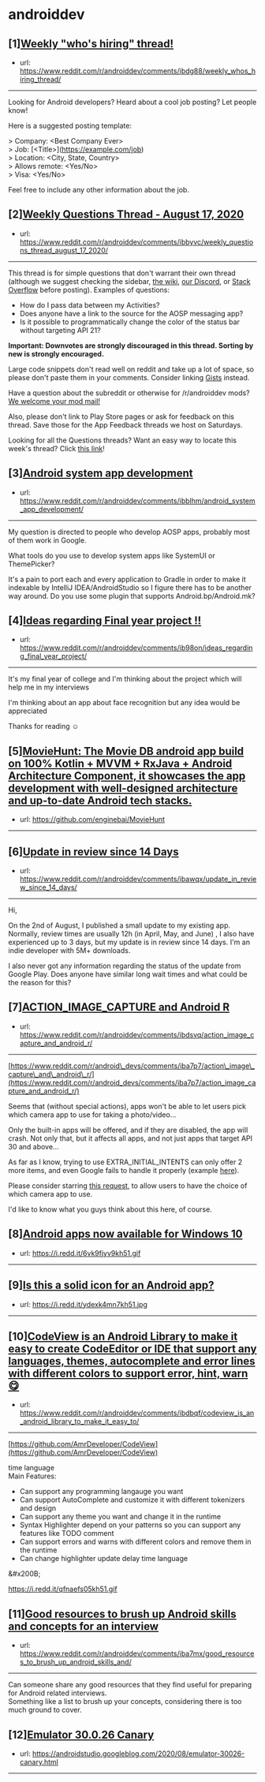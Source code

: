 # androiddev
## [1][Weekly "who's hiring" thread!](https://www.reddit.com/r/androiddev/comments/ibdg88/weekly_whos_hiring_thread/)
- url: https://www.reddit.com/r/androiddev/comments/ibdg88/weekly_whos_hiring_thread/
---
Looking for Android developers? Heard about a cool job posting? Let people know!

Here is a suggested posting template:

&gt; Company: &lt;Best Company Ever&gt;  
&gt; Job: [&lt;Title&gt;]\(https://example.com/job)  
&gt; Location: &lt;City, State, Country&gt;  
&gt; Allows remote: &lt;Yes/No&gt;  
&gt; Visa: &lt;Yes/No&gt;  

Feel free to include any other information about the job.
## [2][Weekly Questions Thread - August 17, 2020](https://www.reddit.com/r/androiddev/comments/ibbyvc/weekly_questions_thread_august_17_2020/)
- url: https://www.reddit.com/r/androiddev/comments/ibbyvc/weekly_questions_thread_august_17_2020/
---
This thread is for simple questions that don't warrant their own thread (although we suggest checking the sidebar, [the wiki](http://www.reddit.com/r/androiddev/wiki/), [our Discord](https://discord.gg/D2cNrqX), or [Stack Overflow](http://stackoverflow.com) before posting). Examples of questions:

* How do I pass data between my Activities?
* Does anyone have a link to the source for the AOSP messaging app?
* Is it possible to programmatically change the color of the status bar without targeting API 21?

**Important: Downvotes are strongly discouraged in this thread. Sorting by new is strongly encouraged.**

Large code snippets don't read well on reddit and take up a lot of space, so please don't paste them in your comments. Consider linking [Gists](https://gist.github.com) instead.

Have a question about the subreddit or otherwise for /r/androiddev mods? [We welcome your mod mail!](http://www.reddit.com/message/compose?to=%2Fr%2Fandroiddev)

Also, please don't link to Play Store pages or ask for feedback on this thread. Save those for the App Feedback threads we host on Saturdays.

Looking for all the Questions threads? Want an easy way to locate this week's thread? Click [this link](https://www.reddit.com/r/androiddev/search?q=title%3A%22questions+thread%22+author%3A%22AutoModerator%22&amp;restrict_sr=on&amp;sort=new&amp;t=all)!
## [3][Android system app development](https://www.reddit.com/r/androiddev/comments/ibblhm/android_system_app_development/)
- url: https://www.reddit.com/r/androiddev/comments/ibblhm/android_system_app_development/
---
My question is directed to people who develop AOSP apps, probably most of them work in Google.

What tools do you use to develop system apps like SystemUI or ThemePicker?

It's  a pain to port each and every application to Gradle in order to make it  indexable by IntelliJ IDEA/AndroidStudio so I figure there has to be  another way around. Do you use some plugin that supports  Android.bp/Android.mk?
## [4][Ideas regarding Final year project !!](https://www.reddit.com/r/androiddev/comments/ib98on/ideas_regarding_final_year_project/)
- url: https://www.reddit.com/r/androiddev/comments/ib98on/ideas_regarding_final_year_project/
---
It's my final year of college and I'm thinking about the project which will help me in my interviews 

I'm thinking about an app about face recognition but any idea would be appreciated 

Thanks for reading ☺️
## [5][MovieHunt: The Movie DB android app build on 100% Kotlin + MVVM + RxJava + Android Architecture Component, it showcases the app development with well-designed architecture and up-to-date Android tech stacks.](https://www.reddit.com/r/androiddev/comments/ibdwam/moviehunt_the_movie_db_android_app_build_on_100/)
- url: https://github.com/enginebai/MovieHunt
---

## [6][Update in review since 14 Days](https://www.reddit.com/r/androiddev/comments/ibawqx/update_in_review_since_14_days/)
- url: https://www.reddit.com/r/androiddev/comments/ibawqx/update_in_review_since_14_days/
---
Hi,

On the 2nd of August,  I published a small update to my existing app. Normally, review times are usually 12h (in April, May, and June) , I also have experienced up to 3 days, but my update is in review since 14 days. I'm an indie developer with 5M+ downloads.

 I also never got any information regarding the status of the update from Google Play. Does anyone have similar long wait times and what could be the reason for this?
## [7][ACTION_IMAGE_CAPTURE and Android R](https://www.reddit.com/r/androiddev/comments/ibdsvq/action_image_capture_and_android_r/)
- url: https://www.reddit.com/r/androiddev/comments/ibdsvq/action_image_capture_and_android_r/
---
[https://www.reddit.com/r/android\_devs/comments/iba7p7/action\_image\_capture\_and\_android\_r/](https://www.reddit.com/r/android_devs/comments/iba7p7/action_image_capture_and_android_r/)

Seems that (without special actions), apps won't be able to let users pick which camera app to use for taking a photo/video...

Only the built-in apps will be offered, and if they are disabled, the app will crash. Not only that, but it affects all apps, and not just apps that target API 30 and above...

As far as I know, trying to use EXTRA\_INITIAL\_INTENTS can only offer 2 more items, and even Google fails to handle it properly (example [here](https://issuetracker.google.com/issues/162810356)).

Please consider starring [this request](https://issuetracker.google.com/issues/164794531), to allow users to have the choice of which camera app to use.

I'd like to know what you guys think about this here, of course.
## [8][Android apps now available for Windows 10](https://www.reddit.com/r/androiddev/comments/ibdrjf/android_apps_now_available_for_windows_10/)
- url: https://i.redd.it/6vk9fjyv9kh51.gif
---

## [9][Is this a solid icon for an Android app?](https://www.reddit.com/r/androiddev/comments/ibdjby/is_this_a_solid_icon_for_an_android_app/)
- url: https://i.redd.it/ydexk4mn7kh51.jpg
---

## [10][CodeView is an Android Library to make it easy to create CodeEditor or IDE that support any languages, themes, autocomplete and error lines with different colors to support error, hint, warn 😋](https://www.reddit.com/r/androiddev/comments/ibdbqf/codeview_is_an_android_library_to_make_it_easy_to/)
- url: https://www.reddit.com/r/androiddev/comments/ibdbqf/codeview_is_an_android_library_to_make_it_easy_to/
---
 [https://github.com/AmrDeveloper/CodeView](https://github.com/AmrDeveloper/CodeView) 

time language   
Main Features:

* Can support any programming langauge you want
* Can support AutoComplete and customize it with different tokenizers and design
* Can support any theme you want and change it in the runtime
* Syntax Highlighter depend on your patterns so you can support any features like TODO comment
* Can support errors and warns with different colors and remove them in the runtime
* Can change highlighter update delay time language  


&amp;#x200B;

https://i.redd.it/qfnaefs05kh51.gif
## [11][Good resources to brush up Android skills and concepts for an interview](https://www.reddit.com/r/androiddev/comments/iba7mx/good_resources_to_brush_up_android_skills_and/)
- url: https://www.reddit.com/r/androiddev/comments/iba7mx/good_resources_to_brush_up_android_skills_and/
---
Can someone share any good resources that they find useful for preparing for Android related interviews.  
Something like a list to brush up your concepts, considering there is too much ground to cover.
## [12][Emulator 30.0.26 Canary](https://www.reddit.com/r/androiddev/comments/ib8nfs/emulator_30026_canary/)
- url: https://androidstudio.googleblog.com/2020/08/emulator-30026-canary.html
---

